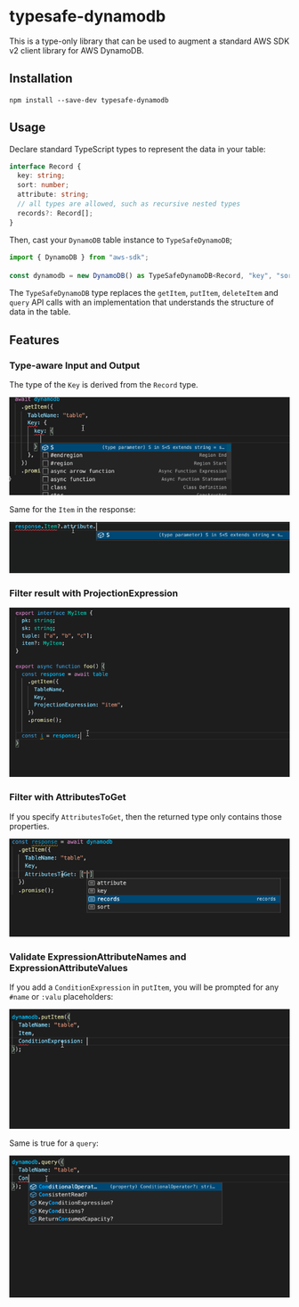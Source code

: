 # typesafe-dynamodb

This is a type-only library that can be used to augment a standard AWS SDK v2 client library for AWS DynamoDB.

## Installation

```
npm install --save-dev typesafe-dynamodb
```

## Usage

Declare standard TypeScript types to represent the data in your table:

```ts
interface Record {
  key: string;
  sort: number;
  attribute: string;
  // all types are allowed, such as recursive nested types
  records?: Record[];
}
```

Then, cast your `DynamoDB` table instance to `TypeSafeDynamoDB`;

```ts
import { DynamoDB } from "aws-sdk";

const dynamodb = new DynamoDB() as TypeSafeDynamoDB<Record, "key", "sort">;
```

The `TypeSafeDynamoDB` type replaces the `getItem`, `putItem`, `deleteItem` and `query` API calls with an implementation that understands the structure of data in the table.

## Features

### Type-aware Input and Output

The type of the `Key` is derived from the `Record` type.

![typesafe GetItem Key](img/get-item.gif)

Same for the `Item` in the response:

![typesafe GetItemOutput Item](img/get-item-response.gif)

### Filter result with ProjectionExpression

![typesafe ProjectionExpression](img/get-item-projection.gif)

### Filter with AttributesToGet

If you specify `AttributesToGet`, then the returned type only contains those properties.

![typesafe AttributesToGet](img/get-item-attributes.gif)

### Validate ExpressionAttributeNames and ExpressionAttributeValues

If you add a `ConditionExpression` in `putItem`, you will be prompted for any `#name` or `:valu` placeholders:

![typesafe putItem ConditionExpression](img/put-item-expression.gif)

Same is true for a `query`:

![typesafe query KeyConditionExpression and Filter](img/query-expression.gif)
